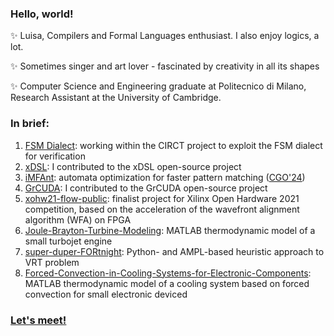 ### Hello, world!
 
✨ Luisa, Compilers and Formal Languages enthusiast. I also enjoy logics, a lot.

✨ Sometimes singer and art lover - fascinated by creativity in all its shapes

✨ Computer Science and Engineering graduate at Politecnico di Milano, Research Assistant at the University of Cambridge.


### In brief: 

1. [FSM Dialect](https://github.com/luisacicolini/circt/): working within the CIRCT project to exploit the FSM dialect for verification
2. [xDSL](https://github.com/xdslproject/xdsl/pull/1600): I contributed to the xDSL open-source project
3. [iMFAnt](https://github.com/necst/iMFAnt): automata optimization for faster pattern matching ([CGO'24](https://www.youtube.com/watch?v=BfJge7ukAJs&t=106s))
4. [GrCUDA](https://github.com/necst/grcuda/pull/25): I contributed to the GrCUDA open-source project
5. [xohw21-flow-public](https://github.com/luisacicolini/xohw21-flow-public): finalist project for Xilinx Open Hardware 2021 competition, based on the acceleration of the wavefront alignment algorithm (WFA) on FPGA
6. [Joule-Brayton-Turbine-Modeling](https://github.com/luisacicolini/Joule-Brayton-Turbine-Modeling): MATLAB thermodynamic model of a small turbojet engine
7. [super-duper-FORtnight](https://github.com/luisacicolini/super-duper-FORtnight): Python- and AMPL-based heuristic approach to VRT problem
8. [Forced-Convection-in-Cooling-Systems-for-Electronic-Components](https://github.com/luisacicolini/Forced-Convection-in-Cooling-Systems-for-Electronic-Components): MATLAB thermodynamic model of a cooling system based on forced convection for small electronic deviced

   
### [Let's meet!](https://www.linkedin.com/in/luisacicolini/) 


<!--
**luisacicolini/luisacicolini** is a ✨ _special_ ✨ repository because its `README.md` (this file) appears on your GitHub profile.
-->

